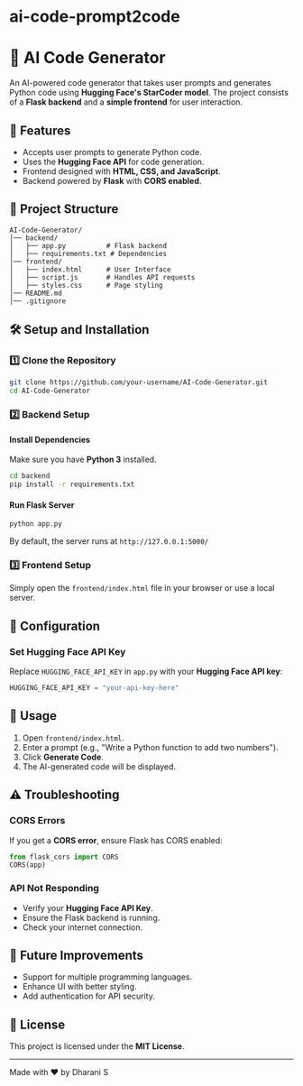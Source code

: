 # ai-code-prompt2code
# 🚀 AI Code Generator

An AI-powered code generator that takes user prompts and generates Python code using **Hugging Face's StarCoder model**. The project consists of a **Flask backend** and a **simple frontend** for user interaction.

## 🌟 Features
- Accepts user prompts to generate Python code.
- Uses the **Hugging Face API** for code generation.
- Frontend designed with **HTML, CSS, and JavaScript**.
- Backend powered by **Flask** with **CORS enabled**.

## 📂 Project Structure
```
AI-Code-Generator/
│── backend/
│   ├── app.py          # Flask backend
│   ├── requirements.txt # Dependencies
│── frontend/
│   ├── index.html      # User Interface
│   ├── script.js       # Handles API requests
│   ├── styles.css      # Page styling
│── README.md
│── .gitignore
```

## 🛠️ Setup and Installation

### 1️⃣ Clone the Repository
```sh
git clone https://github.com/your-username/AI-Code-Generator.git
cd AI-Code-Generator
```

### 2️⃣ Backend Setup
#### Install Dependencies
Make sure you have **Python 3** installed.
```sh
cd backend
pip install -r requirements.txt
```

#### Run Flask Server
```sh
python app.py
```
By default, the server runs at `http://127.0.0.1:5000/`

### 3️⃣ Frontend Setup
Simply open the `frontend/index.html` file in your browser or use a local server.

## 🔧 Configuration
### Set Hugging Face API Key
Replace `HUGGING_FACE_API_KEY` in `app.py` with your **Hugging Face API key**:
```python
HUGGING_FACE_API_KEY = "your-api-key-here"
```

## 🚀 Usage
1. Open `frontend/index.html`.
2. Enter a prompt (e.g., "Write a Python function to add two numbers").
3. Click **Generate Code**.
4. The AI-generated code will be displayed.

## ⚠️ Troubleshooting
### CORS Errors
If you get a **CORS error**, ensure Flask has CORS enabled:
```python
from flask_cors import CORS
CORS(app)
```

### API Not Responding
- Verify your **Hugging Face API Key**.
- Ensure the Flask backend is running.
- Check your internet connection.

## 🎯 Future Improvements
- Support for multiple programming languages.
- Enhance UI with better styling.
- Add authentication for API security.

## 📝 License
This project is licensed under the **MIT License**.

---

Made with ❤️ by Dharani S

